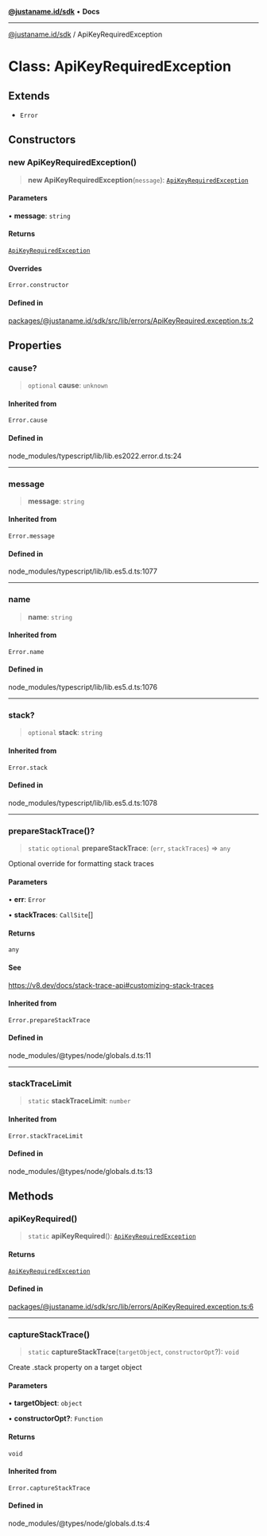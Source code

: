 [**@justaname.id/sdk**](../README.md) • **Docs**

***

[@justaname.id/sdk](../globals.md) / ApiKeyRequiredException

# Class: ApiKeyRequiredException

## Extends

- `Error`

## Constructors

### new ApiKeyRequiredException()

> **new ApiKeyRequiredException**(`message`): [`ApiKeyRequiredException`](ApiKeyRequiredException.md)

#### Parameters

• **message**: `string`

#### Returns

[`ApiKeyRequiredException`](ApiKeyRequiredException.md)

#### Overrides

`Error.constructor`

#### Defined in

[packages/@justaname.id/sdk/src/lib/errors/ApiKeyRequired.exception.ts:2](https://github.com/JustaName-id/JustaName-sdk/blob/577c5c787ef18bf8ddf8b997f021738a0e8ca336/packages/@justaname.id/sdk/src/lib/errors/ApiKeyRequired.exception.ts#L2)

## Properties

### cause?

> `optional` **cause**: `unknown`

#### Inherited from

`Error.cause`

#### Defined in

node\_modules/typescript/lib/lib.es2022.error.d.ts:24

***

### message

> **message**: `string`

#### Inherited from

`Error.message`

#### Defined in

node\_modules/typescript/lib/lib.es5.d.ts:1077

***

### name

> **name**: `string`

#### Inherited from

`Error.name`

#### Defined in

node\_modules/typescript/lib/lib.es5.d.ts:1076

***

### stack?

> `optional` **stack**: `string`

#### Inherited from

`Error.stack`

#### Defined in

node\_modules/typescript/lib/lib.es5.d.ts:1078

***

### prepareStackTrace()?

> `static` `optional` **prepareStackTrace**: (`err`, `stackTraces`) => `any`

Optional override for formatting stack traces

#### Parameters

• **err**: `Error`

• **stackTraces**: `CallSite`[]

#### Returns

`any`

#### See

https://v8.dev/docs/stack-trace-api#customizing-stack-traces

#### Inherited from

`Error.prepareStackTrace`

#### Defined in

node\_modules/@types/node/globals.d.ts:11

***

### stackTraceLimit

> `static` **stackTraceLimit**: `number`

#### Inherited from

`Error.stackTraceLimit`

#### Defined in

node\_modules/@types/node/globals.d.ts:13

## Methods

### apiKeyRequired()

> `static` **apiKeyRequired**(): [`ApiKeyRequiredException`](ApiKeyRequiredException.md)

#### Returns

[`ApiKeyRequiredException`](ApiKeyRequiredException.md)

#### Defined in

[packages/@justaname.id/sdk/src/lib/errors/ApiKeyRequired.exception.ts:6](https://github.com/JustaName-id/JustaName-sdk/blob/577c5c787ef18bf8ddf8b997f021738a0e8ca336/packages/@justaname.id/sdk/src/lib/errors/ApiKeyRequired.exception.ts#L6)

***

### captureStackTrace()

> `static` **captureStackTrace**(`targetObject`, `constructorOpt`?): `void`

Create .stack property on a target object

#### Parameters

• **targetObject**: `object`

• **constructorOpt?**: `Function`

#### Returns

`void`

#### Inherited from

`Error.captureStackTrace`

#### Defined in

node\_modules/@types/node/globals.d.ts:4

